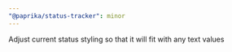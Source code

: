 ```yaml
---
"@paprika/status-tracker": minor
---
```


Adjust current status styling so that it will fit with any text values

